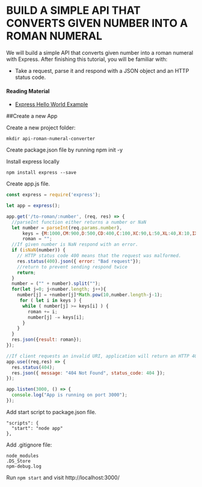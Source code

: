 # BUILD A SIMPLE API THAT CONVERTS GIVEN NUMBER INTO A ROMAN NUMERAL

We will build a simple API that converts given number into a roman numeral with Express. After finishing this tutorial, you will be familiar with:

* Take a request, parse it and respond with a JSON object and an HTTP status code.

#### Reading Material

* [Express Hello World Example](http://expressjs.com/en/starter/hello-world.html)

##Create a new App

Create a new project folder:

`mkdir api-roman-numeral-converter`

Create package.json file by running npm init -y

Install express locally

`npm install express --save`

Create app.js file.

```javascript
const express = require('express');

let app = express();

app.get('/to-roman/:number', (req, res) => {
  //parseInt function either returns a number or NaN
  let number = parseInt(req.params.number),
      keys = {M:1000,CM:900,D:500,CD:400,C:100,XC:90,L:50,XL:40,X:10,IX:9,V:5,IV:4,I:1},
      roman = "";
  //If given number is NaN respond with an error.
  if (isNaN(number)) {
    // HTTP status code 400 means that the request was malformed.
    res.status(400).json({ error: "Bad request"});
    //return to prevent sending respond twice
    return;
  }
  number = ("" + number).split("");
  for(let j=0; j<number.length; j++){
    number[j] = +number[j]*Math.pow(10,number.length-j-1);
     for ( let i in keys ) {
      while ( number[j] >= keys[i] ) {
        roman += i;
        number[j] -= keys[i];
      }
    }
  }
  res.json({result: roman});
});

//If client requests an invalid URI, application will return an HTTP 404 “Not Found” error
app.use((req,res) => {
  res.status(404);
  res.json({ message: "404 Not Found", status_code: 404 });
});

app.listen(3000, () => {
  console.log("App is running on port 3000");
});
```

Add start script to package.json file.

```
"scripts": {
  "start": "node app"
},
```

Add .gitignore file:

```
node_modules
.DS_Store
npm-debug.log
```

Run `npm start` and visit http://localhost:3000/
